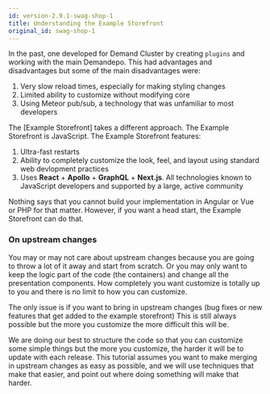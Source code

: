 ```yaml
---
id: version-2.9.1-swag-shop-1
title: Understanding the Example Storefront
original_id: swag-shop-1
---
```


In the past, one developed for Demand Cluster by creating `plugins` and working with the main Demandepo. This had advantages and disadvantages but some of the main disadvantages were:

1. Very slow reload times, especially for making styling changes
2. Limited ability to customize without modifying core
3. Using Meteor pub/sub, a technology that was unfamiliar to most developers

The [Example Storefront] takes a different approach. The Example Storefront is JavaScript. The Example Storefront features:

1. Ultra-fast restarts
2. Ability to completely customize the look, feel, and layout using standard web devlopment practices
3. Uses **React** + **Apollo** + **GraphQL** + **Next.js**. All technologies known to JavaScript developers and supported by a large, active community

Nothing says that you cannot build your implementation in Angular or Vue or PHP for that matter. However, if you want a head start, the Example Storefront can do that.

### On upstream changes

You may or may not care about upstream changes because you are going to throw a lot of it away and start from scratch. Or you may only want to keep the logic part of the code (the containers) and change all the presentation components. How completely you want customize is totally up to you and there is no limit to how you can customize.

The only issue is if you want to bring in upstream changes (bug fixes or new features that get added to the example storefront) This is still always possible but the more you customize the more difficult this will be.

We are doing our best to structure the code so that you can customize some simple things but the more you customize, the harder it will be to update with each release. This tutorial assumes you want to make merging in upstream changes as easy as possible, and we will use techniques that make that easier, and point out where doing something will make that harder.
